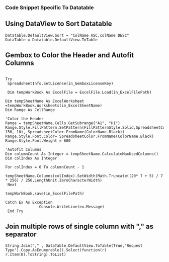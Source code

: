 ### Code Snippet Specific To Datatable

## Using DataView to Sort Datatable

``` Sort
Datatable.DefaultView.Sort = "ColName ASC,colName DESC"
DataTable = Datatable.DefaultView.ToTable
```

## Gembox to Color the Header and Autofit Columns
``` Vb.net 

Try
 SpreadsheetInfo.SetLicense(in_GemboxLicenseKey)
 
 Dim tempWorkBook As ExcelFile = ExcelFile.Load(in_ExcelFilePath)

Dim tempSheetName As ExcelWorksheet =tempWorkBook.Worksheets(in_ExcelSheetName)
Dim Range As CellRange
                
'Color the Header
Range = tempSheetName.Cells.GetSubrange("A1", "H1")
Range.Style.FillPattern.SetPattern(FillPatternStyle.Solid,SpreadsheetColor.FromArgb(255, 150, 10), SpreadsheetColor.FromName(ColorName.Black))    
Range.Style.Font.Color= SpreadsheetColor.FromName(ColorName.Black)
Range.Style.Font.Weight = 600

'Autofit Columns
Dim columnCount As Integer = tempSheetName.CalculateMaxUsedColumns()
Dim colIndex As Integer 

For colIndex = 0 To columnCount - 1
            tempSheetName.Columns(colIndex).SetWidth(Math.Truncate((20* 7 + 5) / 7 * 256) / 256,LengthUnit.ZeroCharacterWidth)
 Next
 
tempWorkBook.save(in_ExcelFilePath) 

Catch Ex As Exception
               Console.WriteLine(ex.Message)
 End Try           
```

## Join multiple rows of single column with "," as separator

``` Vb.net
String.Join("," , DataTable.DefaultView.ToTable(True,"Request Type").Copy.AsEnumerable().Select(function(r) r.Item(0).ToString).ToList)
```
  
 
